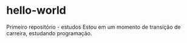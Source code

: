# hello-world
Primeiro repositório - estudos
Estou em um momento de transição de carreira, estudando programação.
